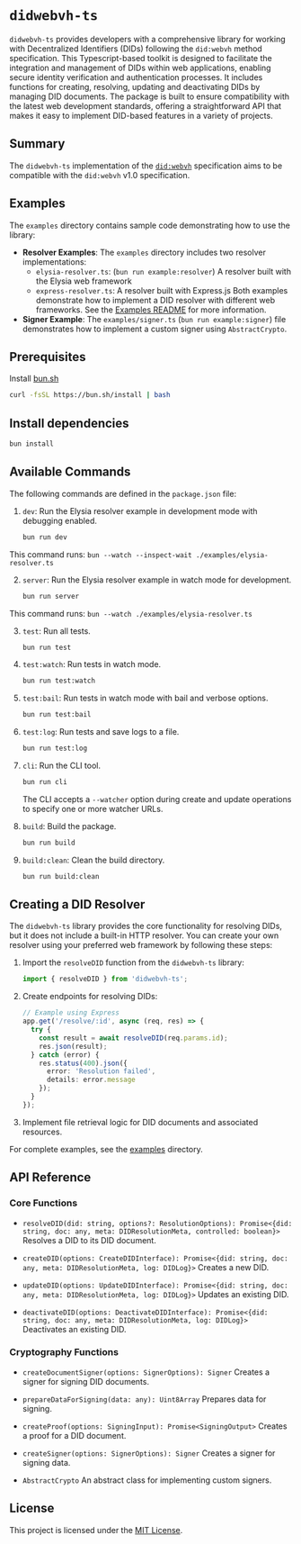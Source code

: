 # `didwebvh-ts`

`didwebvh-ts` provides developers with a comprehensive library for working with Decentralized Identifiers (DIDs) following the `did:webvh` method specification. This Typescript-based toolkit is designed to facilitate the integration and management of DIDs within web applications, enabling secure identity verification and authentication processes. It includes functions for creating, resolving, updating and deactivating DIDs by managing DID documents. The package is built to ensure compatibility with the latest web development standards, offering a straightforward API that makes it easy to implement DID-based features in a variety of projects.

## Summary

The `didwebvh-ts` implementation of the [`did:webvh`]('https://identity.foundation/didwebvh/') specification aims to be compatible with the `did:webvh` v1.0 specification.

## Examples

The `examples` directory contains sample code demonstrating how to use the library:

- **Resolver Examples**: The `examples` directory includes two resolver implementations:
  - `elysia-resolver.ts`: (`bun run example:resolver`) A resolver built with the Elysia web framework
  - `express-resolver.ts`: A resolver built with Express.js
  Both examples demonstrate how to implement a DID resolver with different web frameworks. See the [Examples README](./examples/README.md) for more information.
- **Signer Example**: The `examples/signer.ts` (`bun run example:signer`) file demonstrates how to implement a custom signer using `AbstractCrypto`.

## Prerequisites

Install [bun.sh](https://bun.sh/)

```bash
curl -fsSL https://bun.sh/install | bash
```

## Install dependencies

```bash
bun install
```

## Available Commands

The following commands are defined in the `package.json` file:

1. `dev`: Run the Elysia resolver example in development mode with debugging enabled.
   ```bash
   bun run dev
   ```
  This command runs: `bun --watch --inspect-wait ./examples/elysia-resolver.ts`

2. `server`: Run the Elysia resolver example in watch mode for development.
   ```bash
   bun run server
   ```
  This command runs: `bun --watch ./examples/elysia-resolver.ts`

3. `test`: Run all tests.
   ```bash
   bun run test
   ```

4. `test:watch`: Run tests in watch mode.
   ```bash
   bun run test:watch
   ```

5. `test:bail`: Run tests in watch mode with bail and verbose options.
   ```bash
   bun run test:bail
   ```

6. `test:log`: Run tests and save logs to a file.
   ```bash
   bun run test:log
   ```

7. `cli`: Run the CLI tool.
   ```bash
   bun run cli
   ```
   The CLI accepts a `--watcher` option during create and update operations to specify one or more watcher URLs.

8. `build`: Build the package.
   ```bash
   bun run build
   ```

9. `build:clean`: Clean the build directory.
   ```bash
   bun run build:clean
   ```

## Creating a DID Resolver

The `didwebvh-ts` library provides the core functionality for resolving DIDs, but it does not include a built-in HTTP resolver. You can create your own resolver using your preferred web framework by following these steps:

1. Import the `resolveDID` function from the `didwebvh-ts` library:
   ```typescript
   import { resolveDID } from 'didwebvh-ts';
   ```

2. Create endpoints for resolving DIDs:
   ```typescript
   // Example using Express
   app.get('/resolve/:id', async (req, res) => {
     try {
       const result = await resolveDID(req.params.id);
       res.json(result);
     } catch (error) {
       res.status(400).json({
         error: 'Resolution failed',
         details: error.message
       });
     }
   });
   ```

3. Implement file retrieval logic for DID documents and associated resources.

For complete examples, see the [examples](./examples/) directory.

## API Reference

### Core Functions

- `resolveDID(did: string, options?: ResolutionOptions): Promise<{did: string, doc: any, meta: DIDResolutionMeta, controlled: boolean}>`
  Resolves a DID to its DID document.

- `createDID(options: CreateDIDInterface): Promise<{did: string, doc: any, meta: DIDResolutionMeta, log: DIDLog}>`
  Creates a new DID.

- `updateDID(options: UpdateDIDInterface): Promise<{did: string, doc: any, meta: DIDResolutionMeta, log: DIDLog}>`
  Updates an existing DID.

- `deactivateDID(options: DeactivateDIDInterface): Promise<{did: string, doc: any, meta: DIDResolutionMeta, log: DIDLog}>`
  Deactivates an existing DID.

### Cryptography Functions

- `createDocumentSigner(options: SignerOptions): Signer`
  Creates a signer for signing DID documents.

- `prepareDataForSigning(data: any): Uint8Array`
  Prepares data for signing.

- `createProof(options: SigningInput): Promise<SigningOutput>`
  Creates a proof for a DID document.

- `createSigner(options: SignerOptions): Signer`
  Creates a signer for signing data.

- `AbstractCrypto`
  An abstract class for implementing custom signers.

## License

This project is licensed under the [MIT License](LICENSE).
